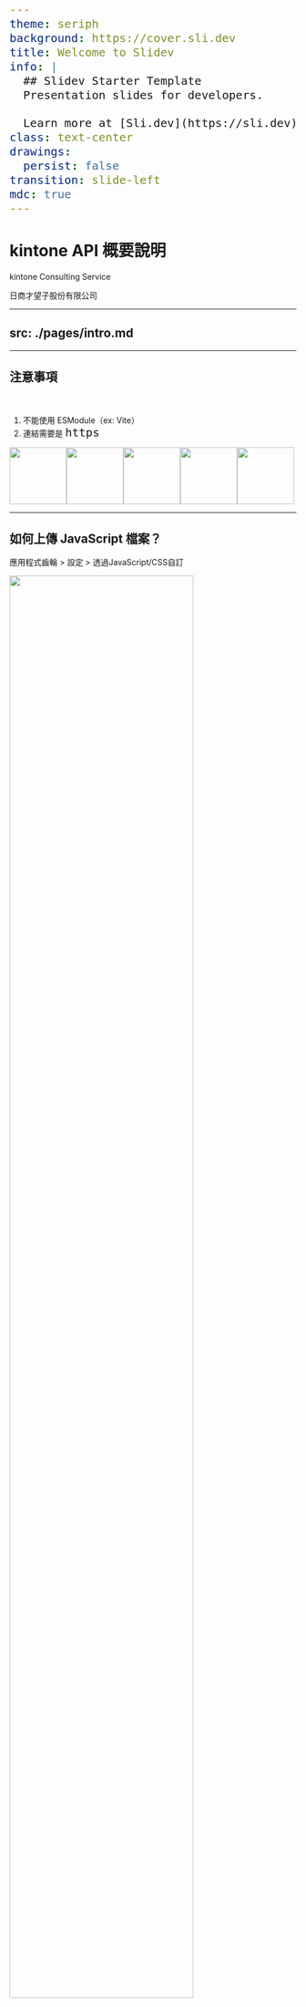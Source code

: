 ```yaml
---
theme: seriph
background: https://cover.sli.dev
title: Welcome to Slidev
info: |
  ## Slidev Starter Template
  Presentation slides for developers.

  Learn more at [Sli.dev](https://sli.dev)
class: text-center
drawings:
  persist: false
transition: slide-left
mdc: true
---
```


# kintone API 概要說明

kintone Consulting Service

日商才望子股份有限公司 

---
src: ./pages/intro.md
---

---

## 注意事項
　
1. 不能使用 ESModule（ex: Vite）
2. 連結需要是 `https`


<div style="display: flex">
  <img src="https://www.svgrepo.com/show/374146/typescript-official.svg" style="width: 100px" > 
  <img src="https://www.svgrepo.com/show/374167/vite.svg" style="width: 100px" > 
  <img src="https://www.svgrepo.com/show/452092/react.svg" style="width: 100px" > 
  <img src="https://www.svgrepo.com/show/452130/vue.svg" style="width: 100px" > 
  <img src="https://www.svgrepo.com/show/452156/angular.svg" style="width: 100px" > 
</div>

---

## 如何上傳 JavaScript 檔案？

應用程式齒輪 > 設定 > 透過JavaScript/CSS自訂 

<img src="https://hackmd.io/_uploads/r1HxRHLuC.png" style="height: 80%">

---

## 快速建立專案

終端機輸入：`pnpm create krsb`


![](https://i.imgur.com/hepkCmr.png)

> https://www.npmjs.com/package/create-krsb


---

## kintone JavaScript API（事件）

事件

```js
kintone.events.on('app.record.index.show', (event) => {
  // 要做的事情 ...
})
```

就像是…

```js 
button.addEventListener('click', () => {
  // 要做的事情 ...  
})
```

<style>
code {
  font-size: 20px;
}
</style>

---

## 較常使用的 kintone JavaScript API

kinrone JavaScript API(事件)

- 🛠 **app.record.index.show** 紀錄列表頁面
- 🛠 **app.record.detail.show** 紀錄詳細頁面
- 🛠 **app.record.create.show** 紀錄添加頁面
- 🛠 **app.record.create.change.<欄位代碼>**
- 🛠 **app.record.create.submit** 紀錄新增按鈕觸發


<div class="abs-br m-6 text-xl">
  <a href="https://cybozu.dev/zh-tw/id/9744d83c79ac1b73e5cab2c7/#記錄清單畫面" target="_blank" class="slidev-icon-btn">
    <carbon:link />
  </a>
</div>

<style>
code {
  font-size: 20px;
}
</style>

---

## 事件的 event

```js
kintone.events.on('app.record.index.show', (event) => {
  console.log(event)
})
```

<v-click>
```js
{
  "type": "app.record.index.show",
  "appId": 193,
  "viewType": "list",
  "viewId": 20,
  "viewName": "（全部）",
  "records": [],
  "offset": 0,
  "size": 4,
  "date": null
}
```
</v-click>

<style>
code {
  font-size: 20px;
}
</style>


---

## 較常使用的 kintone JavaScript API

kinrone JavaScript API(方法)

- 🛠 **kintone.app.record.getId** - 取得紀錄 id
- 🛠 **kintone.app.getId** - 取得 app id
- 🛠 **kintone.app.record.get** - 取得當前紀錄
- 🛠 **kintone.app.record.set** - 設定當前紀錄
- 🛠 **kintone.getLoginUser** - 取得登入者資料
- 🛠 **kintone.app.getHeaderSpaceElement** - 取得 header 的 DOM

<v-click>

```js
// 範例 ...
const APP_ID = kintone.app.getId()
const RECORD_ID = kintone.app.record.get()
```

</v-click>

<div class="abs-br m-6 text-xl">
  <a href="https://cybozu.dev/zh-tw/id/9744d83c79ac1b73e5cab2c7/#get-set" target="_blank" class="slidev-icon-btn">
    <carbon:link />
  </a>
</div>

<style>
code {
  font-size: 20px;
}
</style>

---

## 範例：新增一個按鈕

```js
kintone.events.on('app.record.index.show', () => {
  // 取得 DOM
  const el = kintone.app.getHeaderMenuSpaceElement()
  // 建立 button 並 append
  const button = document.createElement('button')
  button.textContent = '按鈕'
  el.appendChild(button)
})
```

<v-click>

![](https://i.imgur.com/ka8qKUU.png)

</v-click>

<style>
code {
  font-size: 18px;
}
</style>

---

## kintone REST API

分以下幾種

* 應用程式
* 記錄
* 空間
* 檔案
* 外掛程式
* API資訊

<div class="abs-br m-6 text-xl">
  <a href="https://cybozu.dev/zh-tw/kintone/docs/rest-api/" target="_blank" class="slidev-icon-btn">
    <carbon:link />
  </a>
</div>

---

## kintone REST API 範例

|  |  |  |
| -------- | -------- | -------- |
| 「取得」單個記錄     | `GET`     | /k/v1/record.json     |
| 「新增」單條記錄     | `POST`     | /k/v1/record.json     |
| 「更新」單個記錄     | `PUT`     | /k/v1/record.json     |

```js
kintone.events.on('app.record.index.show', async () => {
  const response = await fetch('/k/v1/record.json?app=193&id=1', {
    headers: {
      'X-Cybozu-API-Token': 'Kgzg2TvnRvMLMve3ppd4abIKPKZoprADAKve04OI'
    }
  })
})
```

<style>
code {
  font-size: 18px;
}
</style>

---

## 調用 API 的權限

分為以下兩種：

```js
// 帳號密碼轉 base64
headers: {
  'X-Cybozu-Authorization': 'cXFxcWVzOjI0ZmRnZGZhYQ=='
}

// 應用程式中的 token
headers: {
  'X-Cybozu-API-Token': 'Kxw76467FlFgjDkQ4jZtpgPFGKcA7y6s5fNn0M0x'
}
```

<style>
code {
  font-size: 18px;
}
</style>

---

## kintone 外部串接（Proxy）

即跨域，使用 Proxy 避開 CORS

```mermaid
sequenceDiagram
    participant kintone
    participant ProxyServer
    participant TargetServer

    kintone ->> ProxyServer: Request (API Call)
    ProxyServer ->> TargetServer: Forward Request
    TargetServer ->> ProxyServer: Response Data
    ProxyServer ->> kintone: Return Response
```

---

## kintone.proxy 語法 

使用 `kintone.proxy`，`response` 返回 `[body, status, headers]`

```js
try {
  const [body, status, headers] = await kintone.proxy(
    'https://api.example.com',
    'GET',
    {},
    {}
  );
  // success
  console.log(status, body, headers);
} catch (error) {
  // error
  console.log(error); // 顯示代理 API 的回應正文（字串）
}
```

<div class="abs-br m-6 text-xl">
  <a href="https://cybozu.dev/zh-tw/kintone/docs/js-api/proxy/kintone-proxy/" target="_blank" class="slidev-icon-btn">
    <carbon:link />
  </a>
</div>

<style>
code {
  font-size: 18px;
}
</style>

---

## 作業 1 - 自動編碼
　
1. 應用程式需要建立一個 ''自動編碼欄位''
2. 編碼內使用格式為 `YYYYMMDD-001`，再建一單變成 `YYYYMMDD-002`
3. 每天的值都是從 `YYYYMMDD-001` 開始

---

## kintone Plugin 製作

外掛與客製化不同的地方：

1. 外掛需要先打包成 zip 才能匯入
2. 能夠針對 APP 做設定（儲存資料）
3. 重復使用

---
layout: image-right
image: https://i.imgur.com/MDODKOP.png
backgroundSize: contain
---

## plugin 架構範例

不一定要是此架構，只要 `manifest.json` 指定檔案路徑即可。

---
layout: image-right
image: https://i.imgur.com/uds60ha.png
backgroundSize: contain
---

## manifest.json

* 在 `desktop`、`mobile`、`config` 指定 JS 和 CSS 路徑。

* `config` 代表外掛設定頁面的檔案。

---

## 打包 plugin

使用 [@kintone/plugin-packer](https://www.npmjs.com/package/@kintone/plugin-packer) 打包 plugin。

```shell
{
  "scripts": {
    "package": "kintone-plugin-packer --ppk private.ppk"
  }
}
```
<v-click>
參數：

* `--ppk`：指令打包後的 ppk 檔，若沒指定將會產生一個 ppk 檔案。
* `--out`：輸出的外掛檔名。
* `--watch`：監聽模式。
</v-click>

<style>
code {
  font-size: 20px;
}
</style>

---

## plugin 可操作的方法
　
* **`kintone.plugin.app.setConfig(config, successCallback)`** - 儲存外掛設定
* **`kintone.plugin.app.getConfig(pluginId)`** - 取得外掛設定
* **`kintone.plugin.app.setProxyConfig(url, method, headers, data, successCallback)`** - 儲存 Proxy 設定
* **`kintone.plugin.app.getProxyConfig(url, method)`** - 取得 Proxy 設定

<br><br><br>

<v-click>
⚠️ setConfig 只能在外掛設定頁面調用
</v-click>

---

## plugin 範例：設定欄位顏色流程
　
1. 讓使用者在「外掛設定頁面中」，選取要變更顏色的欄位。
2. 外掛儲存欄位、顏色等資訊。
3. 使用者回到 `index.detail` 畫面中。
4. 使用 `getCnofig()` 取得欄位名稱、顏色等資料。
5. 將顏色設定到欄位上。

運用此方法，不用將欄位名稱寫死在 JS，可讓使用者自由指定欄位名稱。

---

## js-sdk

![](https://hackmd.io/_uploads/H1GQ1mR_0.png)

<div class="abs-br m-6 text-xl">
  <a href="https://hackmd.io/_uploads/H1GQ1mR_0.png" target="_blank" class="slidev-icon-btn">
    <carbon:link />
  </a>
</div>

---

## 參考資料
　
* [Cybozu Developer Network](https://cybozu.dev/zh-tw/kintone/)
* [Cybozu Developer Network（CN）](https://cybozudev.kf5.com/hc/)
* [iT邦幫忙 Cybozu台灣](https://ithelp.ithome.com.tw/users/20170470/articles)
* [iThome 鐵人賽 | kintone 娛樂城](https://ithelp.ithome.com.tw/2024ironman/signup/team/336)
* [Qiita](https://qiita.com/search?q=kintone&sort=created)
* [js-sdk](https://github.com/kintone/js-sdk)

